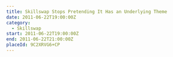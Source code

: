 ```yaml
---
title: Skillswap Stops Pretending It Has an Underlying Theme
date: 2011-06-22T19:00:00Z
category:
  - Skillswap
start: 2011-06-22T19:00:00Z
end: 2011-06-22T21:00:00Z
placeId: 9C2XRVG6+CP
---
```

